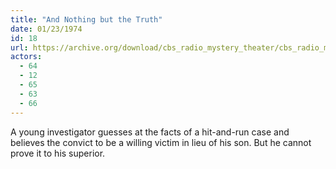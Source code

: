```yaml
---
title: "And Nothing but the Truth"
date: 01/23/1974
id: 18
url: https://archive.org/download/cbs_radio_mystery_theater/cbs_radio_mystery_theater-0001-0050.zip/cbs_radio_mystery_theater-0001-0050%2Fcbsrmt_0018_and_nothing_but_the_truth.mp3
actors:
  - 64
  - 12
  - 65
  - 63
  - 66
---
```

A young investigator guesses at the facts of a hit-and-run case and believes the convict to be a willing victim in lieu of his son. But he cannot prove it to his superior.